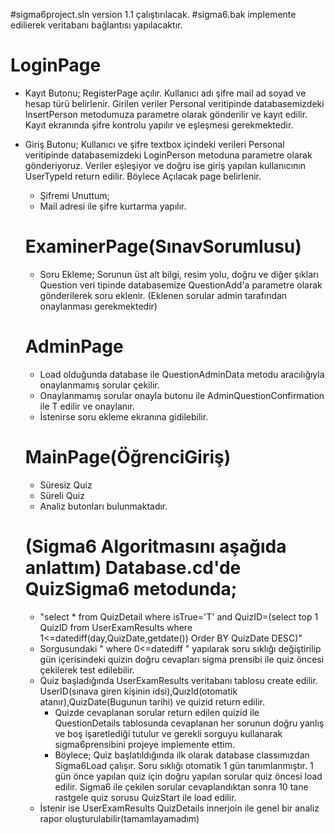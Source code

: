 #sigma6project.sln version 1.1 çalıştırılacak.
#sigma6.bak implemente edilierek veritabanı bağlantısı yapılacaktır.

# LoginPage 
- Kayıt Butonu;
  RegisterPage açılır. Kullanıcı adı şifre mail ad soyad ve hesap türü belirlenir. Girilen veriler Personal veritipinde databasemizdeki InsertPerson metodumuza parametre olarak gönderilir ve kayıt edilir.
  Kayıt ekranında şifre kontrolu yapılır ve eşleşmesi gerekmektedir.

- Giriş Butonu;
  Kullanıcı ve şifre textbox içindeki verileri Personal veritipinde databasemizdeki LoginPerson metoduna parametre olarak gönderiyoruz.
  Veriler eşleşiyor ve doğru ise giriş yapılan kullanıcının UserTypeId return edilir.
  Böylece Açılacak page belirlenir.
  - Şifremi Unuttum;
  - Mail adresi ile şifre kurtarma yapılır.
  # ExaminerPage(SınavSorumlusu)
   - Soru Ekleme;
    Sorunun üst alt bilgi, resim yolu, doğru ve diğer şıkları Question veri tipinde databasemize QuestionAdd'a parametre olarak gönderilerek soru eklenir.
    (Eklenen sorular admin tarafından onaylanması gerekmektedir)
   
   #  AdminPage
   - Load olduğunda database ile QuestionAdminData metodu aracılığıyla onaylanmamış sorular çekilir.
   - Onaylanmamış sorular onayla butonu ile AdminQuestionConfirmation ile T edilir ve onaylanır.
   - İstenirse soru ekleme ekranına gidilebilir.
   
   # MainPage(ÖğrenciGiriş)
   - Süresiz Quiz
   - Süreli Quiz
   - Analiz butonları bulunmaktadır.
   # (Sigma6 Algoritmasını aşağıda anlattım) Database.cd'de  QuizSigma6 metodunda; 
   - "select * from QuizDetail where isTrue='T' and QuizID=(select top 1 QuizID from UserExamResults where 1<=datediff(day,QuizDate,getdate()) Order BY QuizDate DESC)"
   - Sorgusundaki " where 0<=datediff " yapılarak soru sıklığı değiştirilip gün içerisindeki quizin doğru cevapları sigma prensibi ile quiz öncesi çekilerek test edilebilir.
   -  Quiz başladığında UserExamResults veritabanı tablosu create edilir. UserID(sınava giren kişinin idsi),QuızId(otomatik atanır),QuizDate(Bugunun tarihi) ve    quizid return edilir.
      - Quizde cevaplanan sorular return edilen quizid ile QuestionDetails tablosunda cevaplanan her sorunun doğru yanlış ve boş işaretlediği tutulur ve gerekli sorguyu     kullanarak sigma6prensibini projeye implemente ettim.
      - Böylece;
       Quiz başlatıldığında ilk olarak database classımızdan Sigma6Load çalışır. Soru sıklığı otomatik 1 gün tanımlanmıştır. 1 gün önce yapılan quiz için doğru yapılan       sorular quiz öncesi load edilir. Sigma6 ile çekilen sorular cevaplandıktan sonra 10 tane rastgele quiz sorusu QuizStart ile load edilir.
    - İstenir ise UserExamResults QuizDetails innerjoin ile genel bir analiz rapor oluşturulabilir(tamamlayamadım)



